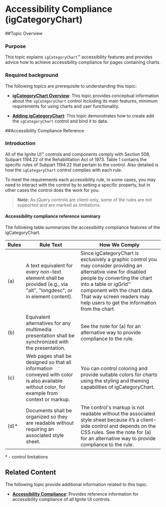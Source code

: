 ﻿<!--
|metadata|
{
    "fileName": "igcategorychart-accessibility-compliance",
    "controlName": "igCategoryChart",
    "tags": ["Charting","Section 508"]
}
|metadata|
-->

# Accessibility Compliance (igCategoryChart)



##Topic Overview


### Purpose

This topic explains `igCategoryChart`™ accessibility features and provides advice how to achieve accessibility compliance for pages containing charts.

### Required background

The following topics are prerequisite to understanding this topic:


-	[**igCategoryChart Overview**](categorychart-overview.html):  This topic provides conceptual information about the `igCategoryChart` control including its main features, minimum requirements for using charts and user functionality.

-	[**Adding igCategoryChart**](igcategorychart-adding.html): This topic demonstrates how to create add the `igCategoryChart` control and bind it to data.





##Accessibility Compliance Reference


### Introduction

All of the Ignite UI™ controls and components comply with Section 508, Subpart 1194.22 of the Rehabilitation Act of 1973. Table 1 contains the specific rules of Subpart 1194.22 that pertain to the control. Also detailed is how the `igCategoryChart` control complies with each rule.

To meet the requirements each accessibility rule, in some cases, you may need to interact with the control by to setting a specific property, but in other cases the control does the work for you.

>**Note:** As jQuery controls are client-only, some of the rules are not supported and are marked as limitations.

#### Accessibility compliance reference summary

The following table summarizes the accessibility compliance features of the igCategoryChart.

<table class="table">
	<thead>
		<tr>
			<th>Rules</th>
			<th>Rule Text</th>
			<th>How We Comply</th>
		</tr>
	</thead>
	<tbody>
		<tr>
			<td>(a)</td>
			<td>A text equivalent for every non-text element shall be provided (e.g., via "alt", "longdesc", or in element content).</td>
			<td>Since igCategoryChart is exclusively a graphic control you may consider providing an alternative view for disabled people by converting the chart into a table or igGrid™ component with the chart data. That way screen readers may help users to get the information from the chart.</td>
		</tr>
		<tr>
			<td>(b)</td>
			<td>Equivalent alternatives for any multimedia presentation shall be synchronized with the presentation.</td>
			<td>See the note for (a) for an alternative way to provide compliance to the rule.</td>
		</tr>
		<tr>
			<td>(c)</td>
			<td>Web pages shall be designed so that all information conveyed with color is also available without color, for example from context or markup.</td>
			<td>You can control coloring and provide suitable colors for charts using the styling and theming capabilities of igCategoryChart.</td>
		</tr>
		<tr>
			<td>(d)*</td>
			<td> Documents shall be organized so they are readable without requiring an associated style sheet.</td>
			<td>The control's markup is not readable without the associated style sheet because it’s a client-side control and depends on the CSS rules. See the note for (a) for an alternative way to provide compliance to the rule.</td>
		</tr>
	</tbody>
</table>

\* - control limitations



## Related Content


The following topic provide additional information related to this topic.

-	[**Accessibility Compliance**](Accessibility-Compliance.html):  Provides reference information for accessibility compliance of all Ignite UI controls.
